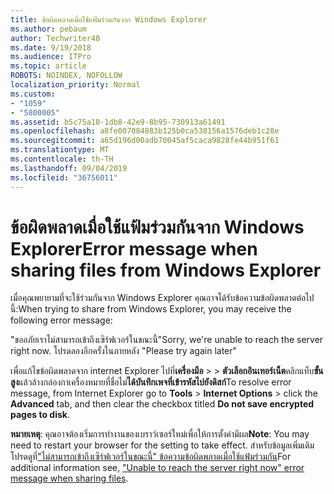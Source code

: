 ```yaml
---
title: ข้อผิดพลาดเมื่อใช้แฟ้มร่วมกันจาก Windows Explorer
ms.author: pebaum
author: Techwriter40
ms.date: 9/19/2018
ms.audience: ITPro
ms.topic: article
ROBOTS: NOINDEX, NOFOLLOW
localization_priority: Normal
ms.custom:
- "1059"
- "5800005"
ms.assetid: b5c75a18-1db8-42e9-8b95-730913a61491
ms.openlocfilehash: a8fe007084883b125b0ca538156a1576deb1c28e
ms.sourcegitcommit: a65d196d00adb70045af5caca9828fe44b951f61
ms.translationtype: MT
ms.contentlocale: th-TH
ms.lasthandoff: 09/04/2019
ms.locfileid: "36756011"
---
```

# <a name="error-message-when-sharing-files-from-windows-explorer"></a><span data-ttu-id="24f89-102">ข้อผิดพลาดเมื่อใช้แฟ้มร่วมกันจาก Windows Explorer</span><span class="sxs-lookup"><span data-stu-id="24f89-102">Error message when sharing files from Windows Explorer</span></span>

<span data-ttu-id="24f89-103">เมื่อคุณพยายามที่จะใช้ร่วมกันจาก Windows Explorer คุณอาจได้รับข้อความข้อผิดพลาดต่อไปนี้:</span><span class="sxs-lookup"><span data-stu-id="24f89-103">When trying to share from Windows Explorer, you may receive the following error message:</span></span>
  
<span data-ttu-id="24f89-104">"ขออภัยเราไม่สามารถเข้าถึงเซิร์ฟเวอร์ในขณะนี้</span><span class="sxs-lookup"><span data-stu-id="24f89-104">"Sorry, we're unable to reach the server right now.</span></span> <span data-ttu-id="24f89-105">โปรดลองอีกครั้งในภายหลัง "</span><span class="sxs-lookup"><span data-stu-id="24f89-105">Please try again later"</span></span>
  
<span data-ttu-id="24f89-106">เพื่อแก้ไขข้อผิดพลาดจาก internet Explorer ไปที่**เครื่องมือ** \> \> **ตัวเลือกอินเทอร์เน็ต**คลิกแท็บ**ขั้นสูง**แล้วล้างกล่องกาเครื่องหมายที่ชื่อไม่**ได้บันทึกเพจที่เข้ารหัสไปยังดิสก์**</span><span class="sxs-lookup"><span data-stu-id="24f89-106">To resolve error message, from Internet Explorer go to **Tools** \> **Internet Options** \> click the **Advanced** tab, and then clear the checkbox titled **Do not save encrypted pages to disk**.</span></span>
  
 <span data-ttu-id="24f89-107">**หมายเหตุ**: คุณอาจต้องเริ่มการทำงานของเบราว์เซอร์ใหม่เพื่อให้การตั้งค่ามีผล</span><span class="sxs-lookup"><span data-stu-id="24f89-107">**Note**: You may need to restart your browser for the setting to take effect.</span></span> <span data-ttu-id="24f89-108">สำหรับข้อมูลเพิ่มเติมโปรดดูที่["ไม่สามารถเข้าถึงเซิร์ฟเวอร์ในขณะนี้" ข้อความข้อผิดพลาดเมื่อใช้แฟ้มร่วมกัน](https://go.microsoft.com/fwlink/?linkid=2022914)</span><span class="sxs-lookup"><span data-stu-id="24f89-108">For additional information see, ["Unable to reach the server right now" error message when sharing files](https://go.microsoft.com/fwlink/?linkid=2022914).</span></span>
  